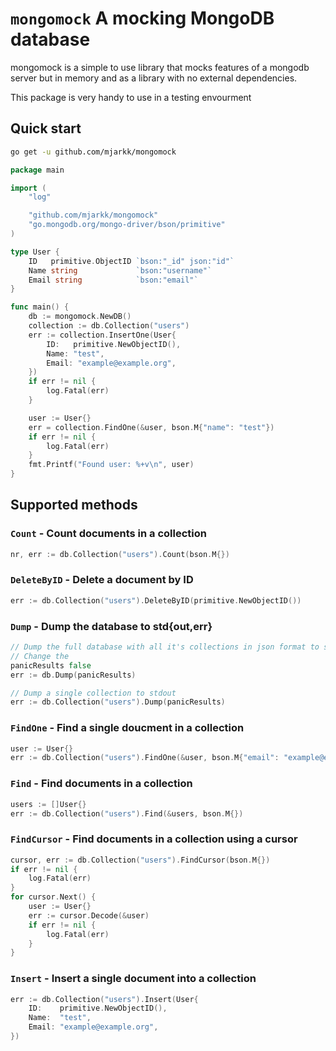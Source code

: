 # `mongomock` A mocking MongoDB database

mongomock is a simple to use library that mocks features of a mongodb server but in memory and as a library with no external dependencies.

This package is very handy to use in a testing envourment

## Quick start

```sh
go get -u github.com/mjarkk/mongomock
```

```go
package main

import (
    "log"

    "github.com/mjarkk/mongomock"
    "go.mongodb.org/mongo-driver/bson/primitive"
)

type User {
    ID   primitive.ObjectID `bson:"_id" json:"id"`
    Name string             `bson:"username"`
    Email string            `bson:"email"`
}

func main() {
    db := mongomock.NewDB()
    collection := db.Collection("users")
    err := collection.InsertOne(User{
        ID:   primitive.NewObjectID(),
        Name: "test",
        Email: "example@example.org",
    })
    if err != nil {
        log.Fatal(err)
    }

    user := User{}
    err = collection.FindOne(&user, bson.M{"name": "test"})
    if err != nil {
        log.Fatal(err)
    }
    fmt.Printf("Found user: %+v\n", user)
}
```

## Supported methods

### `Count` - Count documents in a collection

```go
nr, err := db.Collection("users").Count(bson.M{})
```

### `DeleteByID` - Delete a document by ID

```go
err := db.Collection("users").DeleteByID(primitive.NewObjectID())
```

### `Dump` - Dump the database to std{out,err}

```go
// Dump the full database with all it's collections in json format to stdout
// Change the
panicResults false
err := db.Dump(panicResults)

// Dump a single collection to stdout
err := db.Collection("users").Dump(panicResults)
```

### `FindOne` - Find a single doucment in a collection

```go
user := User{}
err := db.Collection("users").FindOne(&user, bson.M{"email": "example@example.org"})
```

### `Find` - Find documents in a collection

```go
users := []User{}
err := db.Collection("users").Find(&users, bson.M{})
```

### `FindCursor` - Find documents in a collection using a cursor

```go
cursor, err := db.Collection("users").FindCursor(bson.M{})
if err != nil {
    log.Fatal(err)
}
for cursor.Next() {
    user := User{}
    err := cursor.Decode(&user)
    if err != nil {
        log.Fatal(err)
    }
}
```

### `Insert` - Insert a single document into a collection

```go
err := db.Collection("users").Insert(User{
    ID:    primitive.NewObjectID(),
    Name:  "test",
    Email: "example@example.org",
})
```

